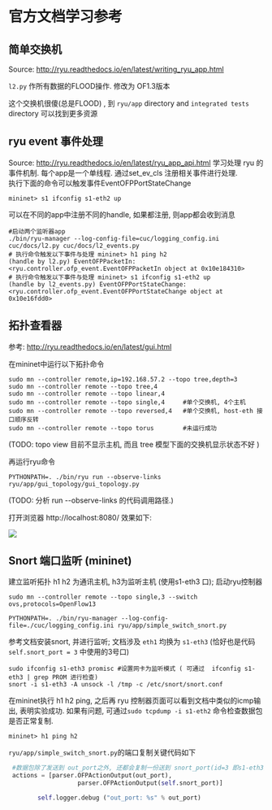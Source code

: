 

# 官方文档学习参考

## 简单交换机
Source: http://ryu.readthedocs.io/en/latest/writing_ryu_app.html

`l2.py` 作所有数据的FLOOD操作. 修改为 OF1.3版本

这个交换机很傻(总是FLOOD) , 到 `ryu/app` directory and `integrated tests` directory 可以找到更多资源

## ryu event 事件处理
Source: http://ryu.readthedocs.io/en/latest/ryu_app_api.html
学习处理 ryu 的事件机制. 每个app是一个单线程. 通过set_ev_cls 注册相关事件进行处理.  
执行下面的命令可以触发事件EventOFPPortStateChange
```
mininet> s1 ifconfig s1-eth2 up
```
可以在不同的app中注册不同的handle, 如果都注册, 则app都会收到消息

```
#启动两个监听器app
./bin/ryu-manager --log-config-file=cuc/logging_config.ini  cuc/docs/l2.py cuc/docs/l2_events.py
# 执行命令触发以下事件与处理 mininet> h1 ping h2
(handle by l2.py) EventOFPPacketIn: <ryu.controller.ofp_event.EventOFPPacketIn object at 0x10e184310>
# 执行命令触发以下事件与处理 mininet> s1 ifconfig s1-eth2 up
(handle by l2_events.py) EventOFPPortStateChange: <ryu.controller.ofp_event.EventOFPPortStateChange object at 0x10e16fdd0>
```


## 拓扑查看器
参考: http://ryu.readthedocs.io/en/latest/gui.html

在mininet中运行以下拓扑命令
```
sudo mn --controller remote,ip=192.168.57.2 --topo tree,depth=3
sudo mn --controller remote --topo tree,4
sudo mn --controller remote --topo linear,4
sudo mn --controller remote --topo single,4     #单个交换机, 4个主机
sudo mn --controller remote --topo reversed,4   #单个交换机, host-eth 接口顺序反转
sudo mn --controller remote --topo torus        #未运行成功
```
(TODO: topo view 目前不显示主机, 而且 tree 模型下面的交换机显示状态不好 )

再运行ryu命令
```
PYTHONPATH=. ./bin/ryu run --observe-links ryu/app/gui_topology/gui_topology.py
```

(TODO: 分析 run --observe-links 的代码调用路径.)  

打开浏览器 http://localhost:8080/ 效果如下:

![](http://ryu.readthedocs.io/en/latest/_images/gui.png)

## Snort 端口监听 (mininet)

建立监听拓扑 h1 h2 为通讯主机, h3为监听主机 (使用s1-eth3 口);  启动ryu控制器
```
sudo mn --controller remote --topo single,3 --switch ovs,protocols=OpenFlow13

PYTHONPATH=. ./bin/ryu-manager --log-config-file=./cuc/logging_config.ini ryu/app/simple_switch_snort.py
```

参考文档安装snort, 并进行监听; 文档涉及 `eth1` 均换为 `s1-eth3` (恰好也是代码 `self.snort_port = 3` 中使用的3号口)
```
sudo ifconfig s1-eth3 promisc #设置网卡为监听模式 ( 可通过  ifconfig s1-eth3 | grep PROM 进行检查) 
snort -i s1-eth3 -A unsock -l /tmp -c /etc/snort/snort.conf
```

在mininet执行 h1 h2 ping, 之后再 ryu 控制器页面可以看到文档中类似的icmp输出, 表明实验成功. 如果有问题, 可通过`sudo tcpdump -i s1-eth2` 命令检查数据包是否正常复制. 
```
mininet> h1 ping h2
```

`ryu/app/simple_switch_snort.py`的端口复制关键代码如下 

```python 
 #数据包除了发送到 out_port之外, 还都会复制一份送到 snort_port(id=3 即s1-eth3) 端口
 actions = [parser.OFPActionOutput(out_port),
                   parser.OFPActionOutput(self.snort_port)]

        self.logger.debug ("out_port: %s" % out_port)
```


